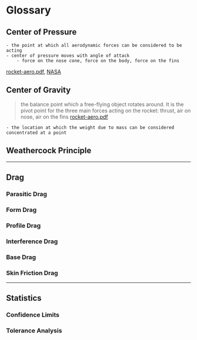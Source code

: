 # Glossary

## Center of Pressure 
    - the point at which all aerodynamic forces can be considered to be acting
    - center of pressure moves with angle of attack
        - force on the nose cone, force on the body, force on the fins
[rocket-aero.pdf](https://explorersposts.grc.nasa.gov/post630/07-08%20Files/DocumentArchive/rocket%20aero.pdf),
[NASA](http://exploration.grc.nasa.gov/education/rocket/cp.html)

## Center of Gravity 
> the balance point which a free-flying object rotates around. It is the pivot point for the three main forces acting on the rocket:
> thrust, air on nose, air on the fins
> [rocket-aero.pdf](https://explorersposts.grc.nasa.gov/post630/07-08%20Files/DocumentArchive/rocket%20aero.pdf)

    - the location at which the weight due to mass can be considered concentrated at a point

## Weathercock Principle

---

## Drag

### Parasitic Drag


### Form Drag


### Profile Drag


### Interference Drag


### Base Drag


### Skin Friction Drag


--- 

## Statistics

### Confidence Limits

### Tolerance Analysis

